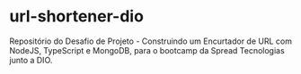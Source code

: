 # url-shortener-dio
 Repositório do Desafio de Projeto - Construindo um Encurtador de URL com NodeJS, TypeScript e MongoDB, para o bootcamp da Spread Tecnologias junto a DIO.
